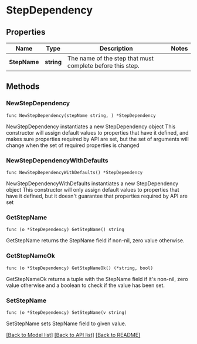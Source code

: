 # StepDependency

## Properties

Name | Type | Description | Notes
------------ | ------------- | ------------- | -------------
**StepName** | **string** | The name of the step that must complete before this step. | 

## Methods

### NewStepDependency

`func NewStepDependency(stepName string, ) *StepDependency`

NewStepDependency instantiates a new StepDependency object
This constructor will assign default values to properties that have it defined,
and makes sure properties required by API are set, but the set of arguments
will change when the set of required properties is changed

### NewStepDependencyWithDefaults

`func NewStepDependencyWithDefaults() *StepDependency`

NewStepDependencyWithDefaults instantiates a new StepDependency object
This constructor will only assign default values to properties that have it defined,
but it doesn't guarantee that properties required by API are set

### GetStepName

`func (o *StepDependency) GetStepName() string`

GetStepName returns the StepName field if non-nil, zero value otherwise.

### GetStepNameOk

`func (o *StepDependency) GetStepNameOk() (*string, bool)`

GetStepNameOk returns a tuple with the StepName field if it's non-nil, zero value otherwise
and a boolean to check if the value has been set.

### SetStepName

`func (o *StepDependency) SetStepName(v string)`

SetStepName sets StepName field to given value.



[[Back to Model list]](../README.md#documentation-for-models) [[Back to API list]](../README.md#documentation-for-api-endpoints) [[Back to README]](../README.md)



